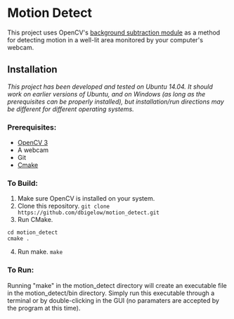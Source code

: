 # Motion Detect

This project uses OpenCV's [background subtraction module](http://docs.opencv.org/3.0.0/d1/dc5/tutorial_background_subtraction.html) as a method for detecting motion in a well-lit area monitored by your computer's webcam.

## Installation

*This project has been developed and tested on Ubuntu 14.04. It should work on earlier versions of Ubuntu, and on Windows (as long as the prerequisites can be properly installed), but installation/run directions may be different for different operating systems.*

### Prerequisites:
* [OpenCV 3](http://docs.opencv.org/3.0-rc1/df/d65/tutorial_table_of_content_introduction.html)
* A webcam
* Git
* [Cmake](https://cmake.org/overview/)

### To Build:
1. Make sure OpenCV is installed on your system.
2. Clone this repository.
`git clone https://github.com/dbigelow/motion_detect.git`
3. Run CMake.
```
cd motion_detect
cmake .
```
4. Run make.
`make`

### To Run:
Running "make" in the motion_detect directory will create an executable file in the motion_detect/bin directory. Simply run this executable through a terminal or by double-clicking in the GUI (no paramaters are accepted by the program at this time).
